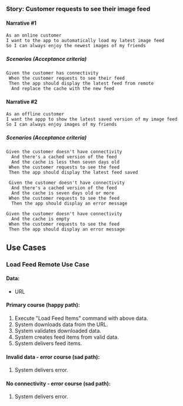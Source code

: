 ### Story: Customer requests to see their image feed

#### Narrative #1

```
As an online customer
I want to the app to automatically load my latest image feed
So I can always enjoy the newest images of my friends
```

##### Scenarios (Acceptance criteria)

```
Given the customer has connectivity
 When the customer requests to see their feed
 Then the app should display the latest feed from remote
  And replace the cache with the new feed
```

#### Narrative #2

```
As an offline customer
I want the appp to show the latest saved version of my image feed
So I can always enjoy images of my friends
```

##### Scenarios (Acceptance criteria)

```
Given the customer doesn't have connectivity
  And there's a cached version of the feed
  And the cache is less then seven days old
 When the customer requests to see the feed
 Then the app should display the latest feed saved
 
 Given the customer doesn't have connectivity
  And there's a cached version of the feed
  And the cache is seven days old or more
 When the customer requests to see the feed
  Then the app should display an error message

Given the customer doesn't have connectivity
  And the cache is empty
 When the customer requests to see the feed
 Then the app should display an error message
```

## Use Cases

### Load Feed Remote Use Case

#### Data:
- URL

#### Primary course (happy path):
1. Execute "Load Feed Items" command with above data.
2. System downloads data from the URL.
3. System validates downloaded data.
4. System creates feed items from valid data.
5. System delivers feed items.

#### Invalid data - error course (sad path):
1. System delivers error.

#### No connectivity - error course (sad path):
1. System delivers error.
